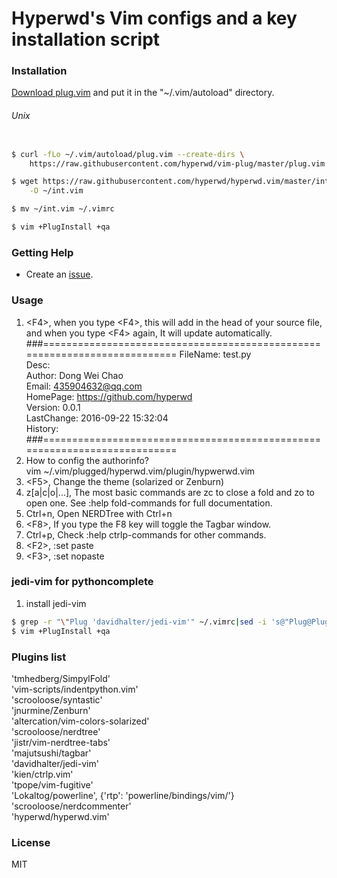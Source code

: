 # Hyperwd's Vim configs and a key installation script                                                                

### Installation

[Download plug.vim](https://raw.githubusercontent.com/hyperwd/vim-plug/master/plug.vim) and put it in the "~/.vim/autoload" directory.

###### Unix

```sh

$ curl -fLo ~/.vim/autoload/plug.vim --create-dirs \
    https://raw.githubusercontent.com/hyperwd/vim-plug/master/plug.vim

$ wget https://raw.githubusercontent.com/hyperwd/hyperwd.vim/master/int.vim \
    -O ~/int.vim

$ mv ~/int.vim ~/.vimrc

$ vim +PlugInstall +qa


```

### Getting Help

- Create an [issue](https://github.com/hyperwd/hyperwd.vim/issues/new).

### Usage

1.  \<F4\>, when you type \<F4\>, this will add in the head of your source 
file, and when you type \<F4\> again, It will update automatically.
 ###==========================================================================
 FileName: test.py                                                          
 Desc:                                                               
 Author: Dong Wei Chao                                                 
 Email: 435904632@qq.com                                              
 HomePage: https://github.com/hyperwd                                    
 Version: 0.0.1                                                         
 LastChange: 2016-09-22 15:32:04                                           
 History:                                                               
 ###==========================================================================
2. How to config the authorinfo?   
    vim ~/.vim/plugged/hyperwd.vim/plugin/hypwerwd.vim
3.  \<F5\>, Change the theme (solarized or Zenburn)   
4.  z[a|c|o|...], The most basic commands are zc to close a fold and zo to 
open one. See :help fold-commands for full documentation.
5.  Ctrl+n,  Open NERDTree with Ctrl+n
6.  \<F8\>,    If you type the F8 key will toggle the Tagbar window.
7.  Ctrl+p,   Check :help ctrlp-commands for other commands.
8.  \<F2\>,   :set paste 
9.  \<F3\>,   :set nopaste 



### jedi-vim for pythoncomplete

1. install jedi-vim
```sh
$ grep -r "\"Plug 'davidhalter/jedi-vim'" ~/.vimrc|sed -i 's@"Plug@Plug@' ~/.vimrc
$ vim +PlugInstall +qa

```

### Plugins list

   'tmhedberg/SimpylFold'                                  
   'vim-scripts/indentpython.vim'                          
   'scrooloose/syntastic'                                  
   'jnurmine/Zenburn'                                      
   'altercation/vim-colors-solarized'                      
   'scrooloose/nerdtree'                                   
   'jistr/vim-nerdtree-tabs'                               
   'majutsushi/tagbar'  
   'davidhalter/jedi-vim'  
   'kien/ctrlp.vim'                                        
   'tpope/vim-fugitive'                                    
   'Lokaltog/powerline', \{'rtp': 'powerline/bindings/vim/'\}   
   'scrooloose/nerdcommenter'                              
   'hyperwd/hyperwd.vim'                                   

### License

MIT
